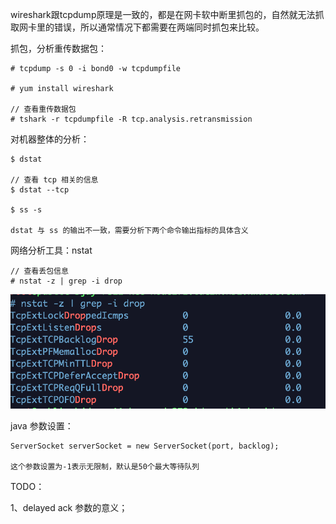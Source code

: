 wireshark跟tcpdump原理是一致的，都是在网卡软中断里抓包的，自然就无法抓取网卡里的错误，所以通常情况下都需要在两端同时抓包来比较。

抓包，分析重传数据包：

```
# tcpdump -s 0 -i bond0 -w tcpdumpfile

# yum install wireshark

// 查看重传数据包
# tshark -r tcpdumpfile -R tcp.analysis.retransmission
```



对机器整体的分析：

```
$ dstat

// 查看 tcp 相关的信息
$ dstat --tcp

$ ss -s

dstat 与 ss 的输出不一致，需要分析下两个命令输出指标的具体含义
```



网络分析工具：nstat

```
// 查看丢包信息
# nstat -z | grep -i drop
```

<img src="images/image-20210724144412167.png"></img>

java 参数设置：

```
ServerSocket serverSocket = new ServerSocket(port, backlog);

这个参数设置为-1表示无限制，默认是50个最大等待队列
```



TODO：

1、delayed ack 参数的意义；

